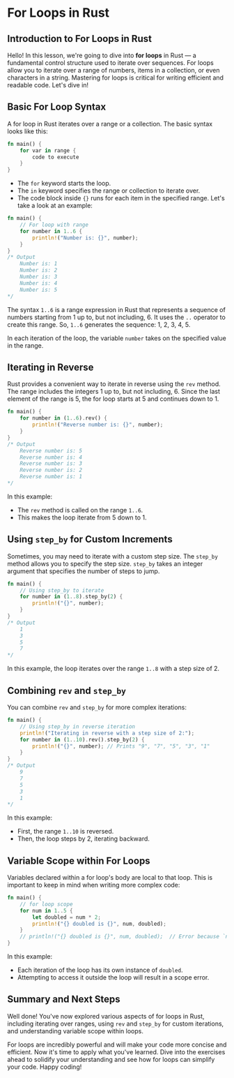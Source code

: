 # For Loops in Rust

## Introduction to For Loops in Rust
Hello! In this lesson, we're going to dive into **for loops** in Rust — a fundamental control structure used to iterate over sequences. For loops allow you to iterate over a range of numbers, items in a collection, or even characters in a string. Mastering for loops is critical for writing efficient and readable code. Let's dive in!

## Basic For Loop Syntax
A for loop in Rust iterates over a range or a collection. The basic syntax looks like this:

```Rust
fn main() {
    for var in range {
        code to execute
    }
}
```
* The `for` keyword starts the loop.
* The `in` keyword specifies the range or collection to iterate over.
* The code block inside `{}` runs for each item in the specified range.
Let's take a look at an example:

```Rust
fn main() {
    // For loop with range
    for number in 1..6 {
        println!("Number is: {}", number);
    }
}
/* Output
    Number is: 1
    Number is: 2
    Number is: 3
    Number is: 4
    Number is: 5
*/
```

The syntax `1..6` is a range expression in Rust that represents a sequence of numbers starting from 1 up to, but not including, 6. It uses the `..` operator to create this range. So, `1..6` generates the sequence: 1, 2, 3, 4, 5.

In each iteration of the loop, the variable `number` takes on the specified value in the range.

## Iterating in Reverse
Rust provides a convenient way to iterate in reverse using the `rev` method. The range includes the integers 1 up to, but not including, 6. Since the last element of the range is 5, the for loop starts at 5 and continues down to 1.

```Rust
fn main() {
    for number in (1..6).rev() {
        println!("Reverse number is: {}", number);
    }
}
/* Output
    Reverse number is: 5
    Reverse number is: 4
    Reverse number is: 3
    Reverse number is: 2
    Reverse number is: 1
*/
```

In this example:

* The `rev` method is called on the range `1..6`.
* This makes the loop iterate from 5 down to 1.

## Using `step_by` for Custom Increments
Sometimes, you may need to iterate with a custom step size. The `step_by` method allows you to specify the step size. `step_by` takes an integer argument that specifies the number of steps to jump.

```Rust
fn main() {
    // Using step_by to iterate
    for number in (1..8).step_by(2) {
        println!("{}", number);
    }
}
/* Output
    1
    3
    5
    7
*/
```
In this example, the loop iterates over the range `1..8` with a step size of 2.

## Combining `rev` and `step_by`
You can combine `rev` and `step_by` for more complex iterations:

```Rust
fn main() {
    // Using step_by in reverse iteration
    println!("Iterating in reverse with a step size of 2:");
    for number in (1..10).rev().step_by(2) {
        println!("{}", number); // Prints "9", "7", "5", "3", "1"
    }
}
/* Output
    9
    7
    5
    3
    1
*/
```
In this example:

* First, the range `1..10` is reversed.
* Then, the loop steps by 2, iterating backward.

## Variable Scope within For Loops
Variables declared within a for loop's body are local to that loop. This is important to keep in mind when writing more complex code:

```Rust
fn main() {
    // for loop scope
    for num in 1..5 {
        let doubled = num * 2;
        println!("{} doubled is {}", num, doubled);
    }
    // println!("{} doubled is {}", num, doubled);  // Error because `num` and `doubled` are out of scope.
}
```
In this example:

* Each iteration of the loop has its own instance of `doubled`.
* Attempting to access it outside the loop will result in a scope error.

## Summary and Next Steps
Well done! You've now explored various aspects of for loops in Rust, including iterating over ranges, using `rev` and `step_by` for custom iterations, and understanding variable scope within loops.

For loops are incredibly powerful and will make your code more concise and efficient. Now it's time to apply what you've learned. Dive into the exercises ahead to solidify your understanding and see how for loops can simplify your code. Happy coding!
